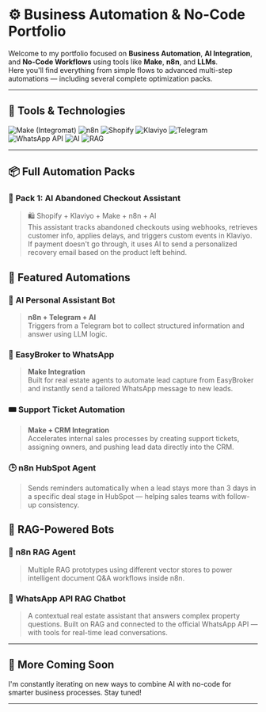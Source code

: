 # ⚙️ Business Automation & No-Code Portfolio

Welcome to my portfolio focused on **Business Automation**, **AI Integration**, and **No-Code Workflows** using tools like **Make**, **n8n**, and **LLMs**.  
Here you'll find everything from simple flows to advanced multi-step automations — including several complete optimization packs.

---

## 🔧 Tools & Technologies

![Make (Integromat)](https://img.shields.io/badge/Make-automation-blueviolet)
![n8n](https://img.shields.io/badge/n8n-no--code-red)
![Shopify](https://img.shields.io/badge/Shopify-ecommerce-brightgreen)
![Klaviyo](https://img.shields.io/badge/Klaviyo-email--automation-darkgreen)
![Telegram](https://img.shields.io/badge/Telegram-bot-blue)
![WhatsApp API](https://img.shields.io/badge/WhatsApp--API-messaging-lightgreen)
![AI](https://img.shields.io/badge/AI-Integrated-lightblue)
![RAG](https://img.shields.io/badge/RAG-contextual--answers-orange)

---

## 📦 Full Automation Packs

### 🧠 **Pack 1: AI Abandoned Checkout Assistant**
> 🛍️ Shopify + Klaviyo + Make + n8n + AI  
This assistant tracks abandoned checkouts using webhooks, retrieves customer info, applies delays, and triggers custom events in Klaviyo. If payment doesn't go through, it uses AI to send a personalized recovery email based on the product left behind.

## 🤖 Featured Automations

### 🤖 **AI Personal Assistant Bot**
> **n8n + Telegram + AI**  
Triggers from a Telegram bot to collect structured information and answer using LLM logic.

### 🏡 **EasyBroker to WhatsApp**
> **Make Integration**  
Built for real estate agents to automate lead capture from EasyBroker and instantly send a tailored WhatsApp message to new leads.

### 🎟️ **Support Ticket Automation**
> **Make + CRM Integration**  
Accelerates internal sales processes by creating support tickets, assigning owners, and pushing lead data directly into the CRM.

### 🕒 **n8n HubSpot Agent**
> Sends reminders automatically when a lead stays more than 3 days in a specific deal stage in HubSpot — helping sales teams with follow-up consistency.

## 🧠 RAG-Powered Bots

### 🧾 **n8n RAG Agent**
> Multiple RAG prototypes using different vector stores to power intelligent document Q&A workflows inside n8n.

### 📲 **WhatsApp API RAG Chatbot**
> A contextual real estate assistant that answers complex property questions. Built on RAG and connected to the official WhatsApp API — with tools for real-time lead conversations.

---

## 🌟 More Coming Soon

I'm constantly iterating on new ways to combine AI with no-code for smarter business processes. Stay tuned!

---
